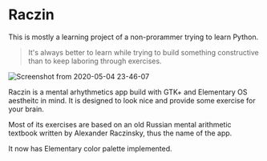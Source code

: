 # Raczin
This is mostly a learning project of a non-prorammer trying to learn Python. 
> It's always better to learn while trying to build something constructive than to keep laboring through exercises. 

![Screenshot from 2020-05-04 23-46-07](https://user-images.githubusercontent.com/18544958/81012219-dc774f80-8e61-11ea-865f-6181a3b22f21.png)

Raczin is a mental arhythmetics app build with GTK+ and Elementary OS aestheitc in mind. It is designed to look nice and provide some exercise for your brain. 

Most of its exercises are based on an old Russian mental arithmetic textbook written by Alexander Raczinsky, thus the name of the app.  

It now has Elementary color palette implemented. 
